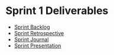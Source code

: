 # Sprint 1 Deliverables
- [Sprint Backlog](https://tessa-hudson.github.io/Capstone_Fall2021/deliverables/sprint1/backlog.pdf)
- [Sprint Retrospective](https://tessa-hudson.github.io/Capstone_Fall2021/deliverables/sprint1/retrospective.pdf)
- [Sprint Journal](https://tessa-hudson.github.io/Capstone_Fall2021/deliverables/sprint1/journal.pdf)
- [Sprint Presentation](https://tessa-hudson.github.io/Capstone_Fall2021/deliverables/sprint1/presentation.pdf)
